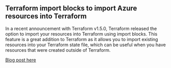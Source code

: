 ## Terraform import blocks to import Azure resources into Terraform

In a recent announcement with Terraform v1.5.0, Terraform released the option to import your resources into Terraform using import blocks. This feature is a great addition to Terraform as it allows you to import existing resources into your Terraform state file, which can be useful when you have resources that were created outside of Terraform.

[Blog post here](https://thomasthornton.cloud/2023/06/27/terraform-import-blocks-to-import-azure-resources-into-terraform/)